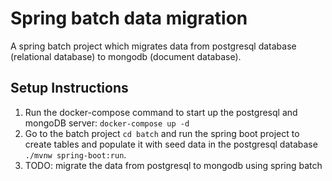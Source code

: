 # Spring batch data migration

A spring batch project which migrates data from postgresql database (relational database) to mongodb (document database).

## Setup Instructions

1. Run the docker-compose command to start up the postgresql and mongoDB server: `docker-compose up -d`
2. Go to the batch project `cd batch` and run the spring boot project to create tables and populate it with seed data in the postgresql database `./mvnw spring-boot:run`.
3. TODO: migrate the data from postgresql to mongodb using spring batch

